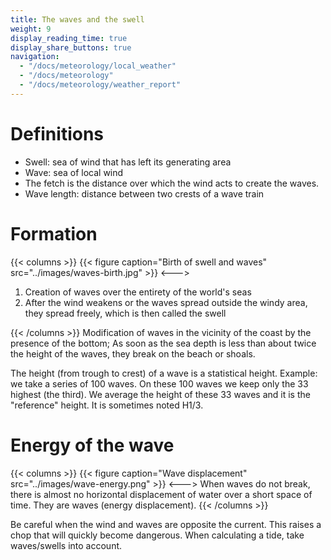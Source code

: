 ```yaml
---
title: The waves and the swell
weight: 9
display_reading_time: true
display_share_buttons: true
navigation:
  - "/docs/meteorology/local_weather"
  - "/docs/meteorology"
  - "/docs/meteorology/weather_report"
---
```


# Definitions

- Swell: sea of wind that has left its generating area
- Wave: sea of local wind
- The fetch is the distance over which the wind acts to create the waves.
- Wave length: distance between two crests of a wave train

# Formation
{{< columns >}}
{{< figure caption="Birth of swell and waves" src="../images/waves-birth.jpg" >}}
<--->

1. Creation of waves over the entirety of the world's seas
2. After the wind weakens or the waves spread outside the windy area, they spread freely, which is then called the swell

{{< /columns >}}
Modification of waves in the vicinity of the coast by the presence of the bottom;
As soon as the sea depth is less than about twice the height of the waves, they break on the beach or shoals.

The height (from trough to crest) of a wave is a statistical height.
Example: we take a series of 100 waves. On these 100 waves we keep only the 33 highest (the third). We average the height of these 33 waves and it is the "reference" height. It is sometimes noted H1/3.

# Energy of the wave
{{< columns >}}
{{< figure caption="Wave displacement" src="../images/wave-energy.png" >}}
<--->
When waves do not break, there is almost no horizontal displacement of water over a short space of time. They are waves (energy displacement).
{{< /columns >}}

Be careful when the wind and waves are opposite the current. This raises a chop that will quickly become dangerous.
When calculating a tide, take waves/swells into account.
